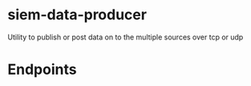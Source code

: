 # siem-data-producer
Utility to publish or post data on to the multiple sources over tcp or udp


# Endpoints
